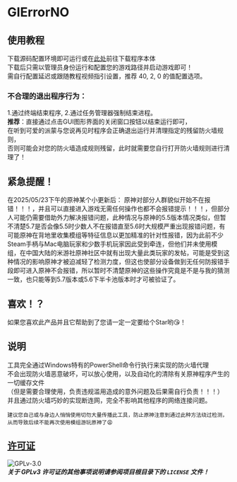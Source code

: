 # GIErrorNO

## 使用教程
下载源码配置环境即可运行或在[此处](https://github.com/baobaobaoPY/GIErrorNO/releases)前往下载程序本体  
下载后只需以管理员身份运行和配置您的游戏路径并启动游戏即可！  
需自行配置延迟或跟随教程视频指引设置，推荐 40, 2, 0 的值配置选项。
### 不合理的退出程序行为：
1.通过终端结束程序, 2.通过任务管理器强制结束进程。  
**推荐**：直接通过点击GUI图形界面的关闭窗口按钮以结束运行即可，  
在听到可爱的派蒙与您说再见时程序会正确退出运行并清理指定的残留防火墙规则，  
否则可能会对您的防火墙造成规则残留，此时就需要您自行打开防火墙规则进行清理了！

## 紧急提醒！
在2025/05/23下午的原神某个小更新后：
原神对部分人群貌似开始不在报错！！！，并且可以直接进入游戏无需任何操作也都不会报错提示！！！，但部分人可能仍需要借助外力解决报错问题，此种情况与原神的5.5版本情况类似，但暂不清楚5.7是否会像5.5时少数人不在报错直至5.6时大规模严重出现报错问题，有可能原神在背地里收集模组等特征信息以更加精准的针对性报错，因为此前不少Steam手柄与Mac电脑玩家和少数手机玩家因此受到牵连，但他们并未使用模组，在中国大陆的米游社原神社区中就有出现大量此类玩家的发帖，可能是受到这种情况的影响原神才被迫减轻了检测力度，但这也使部分设备做到无任何防报错手段即可进入原神不会报错，所以暂时不清楚原神的这些操作究竟是不是与我的猜测一致，也只能等到5.7版本或5.6下半卡池版本时才可被验证了。  

## 喜欢！？
如果您喜欢此产品并且它帮助到了您请一定一定要给个Star哟😘！  

## 说明
工具完全通过Windows特有的PowerShell命令行执行来实现的防火墙代理  
不会出现防火墙恶意破坏，可以放心使用，以及自动化的清除有关原神程序产生的一切缓存文件  
（但是需要合理使用，负责违规滥用造成的意外问题及后果需自行负责！！！）  
并且通过防火墙巧妙的实现断连网，完全不影响其他程序的网络连接问题。 
```
建议您自己或与身边人悄悄使用切勿大量传播此工具，防止原神注意到通过此种方法绕过检测，
从而导致后续不能再次使用模组游玩原神了😩
```


## [许可证](https://www.gnu.org/licenses/gpl-3.0.html)  
![GPLv-3.0](https://www.gnu.org/graphics/gplv3-or-later.png)  
***关于 GPLv3 许可证的其他事项说明请参阅项目根目录下的 `LICENSE` 文件！***  
